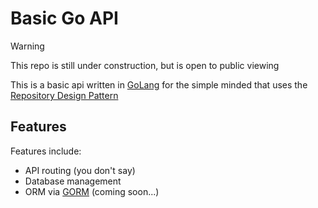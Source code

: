# Basic Go API

> [!WARNING]
> This repo is still under construction, but is open to public viewing

This is a basic api written in [GoLang](https://go.dev/) for the simple minded that uses the [Repository Design Pattern](https://www.umlboard.com/design-patterns/repository.html)


## Features
Features include:

- API routing (you don't say)
- Database management
- ORM via [GORM](https://gorm.io/) (coming soon...)
